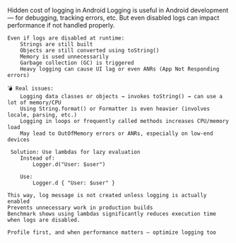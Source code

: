 Hidden cost of logging in Android
	Logging is useful in Android development — for debugging, tracking errors, etc. But even disabled logs can impact performance 
		if not handled properly.

	Even if logs are disabled at runtime:
		Strings are still built
		Objects are still converted using toString()
		Memory is used unnecessarily
		Garbage collection (GC) is triggered
		Heavy logging can cause UI lag or even ANRs (App Not Responding errors)

	💣 Real issues:
		Logging data classes or objects → invokes toString() → can use a lot of memory/CPU
		Using String.format() or Formatter is even heavier (involves locale, parsing, etc.)
		Logging in loops or frequently called methods increases CPU/memory load
		May lead to OutOfMemory errors or ANRs, especially on low-end devices

	 Solution: Use lambdas for lazy evaluation
		Instead of:
			Logger.d("User: $user")

		Use:
			Logger.d { "User: $user" }

	This way, log message is not created unless logging is actually enabled
	Prevents unnecessary work in production builds
	Benchmark shows using lambdas significantly reduces execution time when logs are disabled.

	Profile first, and when performance matters — optimize logging too